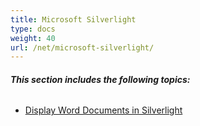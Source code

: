 ```yaml
---
title: Microsoft Silverlight
type: docs
weight: 40
url: /net/microsoft-silverlight/
---
```


###### **This section includes the following topics:** 
- [Display Word Documents in Silverlight](/words/net/display-word-documents-in-silverlight/)
